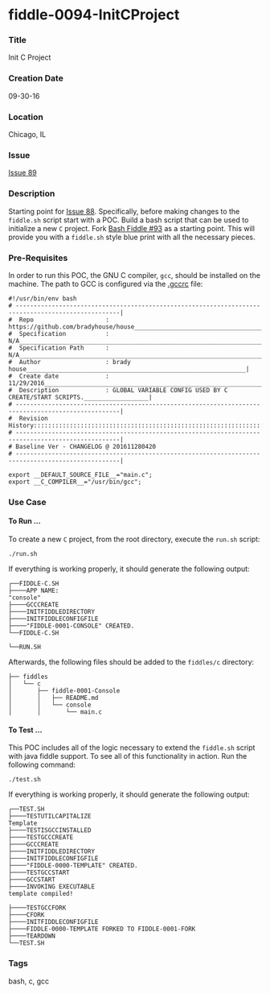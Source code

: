fiddle-0094-InitCProject
======

### Title

Init C Project


### Creation Date

09-30-16


### Location

Chicago, IL


### Issue

[Issue 89](https://github.com/bradyhouse/house/issues/89)


### Description

Starting point for [Issue 88](https://github.com/bradyhouse/house/issues/88).  Specifically, before making changes to the `fiddle.sh` script start with a POC.  Build a bash script that can be used to initialize a new `C` project.  Fork [Bash Fiddle #93](https://github.com/bradyhouse/house/tree/master/fiddles/bash/fiddle-0093-InitAndroidProject) as a starting point.  This will provide you with a `fiddle.sh` style blue print with all the necessary pieces.


### Pre-Requisites

In order to run this POC, the GNU C compiler, `gcc`, should be installed on the machine.  The path to GCC is configured
via the [.gccrc](scripts/bin/c/.gccrc) file:

    #!/usr/bin/env bash
    # ---------------------------------------------------------------------------------------------------|
    #  Repo                    : https://github.com/bradyhouse/house_____________________________________|
    #  Specification           : N/A_____________________________________________________________________|
    #  Specification Path      : N/A_____________________________________________________________________|
    #  Author                  : brady house_____________________________________________________________|
    #  Create date             : 11/29/2016______________________________________________________________|
    #  Description             : GLOBAL VARIABLE CONFIG USED BY C CREATE/START SCRIPTS.__________________|
    # ---------------------------------------------------------------------------------------------------|
    #  Revision History::::::::::::::::::::::::::::::::::::::::::::::::::::::::::::::::::::::::::::::::::|
    # ---------------------------------------------------------------------------------------------------|
    # Baseline Ver - CHANGELOG @ 201611280420
    # ---------------------------------------------------------------------------------------------------|
    
    export __DEFAULT_SOURCE_FILE__="main.c";
    export __C_COMPILER__="/usr/bin/gcc";
    

### Use Case

#### To Run ...

To create a new `C` project, from the root directory, execute the `run.sh` script:

    ./run.sh

If everything is working properly, it should generate the following output:

    ┌──FIDDLE-C.SH
    ├────APP NAME:
    "console"
    ├────GCCCREATE
    ├────INITFIDDLEDIRECTORY
    ├────INITFIDDLECONFIGFILE
    ├────"FIDDLE-0001-CONSOLE" CREATED.
    └──FIDDLE-C.SH
    
    └──RUN.SH

Afterwards, the following files should be added to the `fiddles/c` directory:

    ├── fiddles
    │   └── c
    │       ├── fiddle-0001-Console
    │       │   ├── README.md
    │       │   └── console
    │       │       └── main.c

    
#### To Test ...

This POC includes all of the logic necessary to extend the `fiddle.sh` script with java fiddle support.  To see all of this
functionality in action.  Run the following command:

    ./test.sh
    
If everything is working properly, it should generate the following output:

    ┌──TEST.SH
    ├────TESTUTILCAPITALIZE
    Template
    ├────TESTISGCCINSTALLED
    ├────TESTGCCCREATE
    ├────GCCCREATE
    ├────INITFIDDLEDIRECTORY
    ├────INITFIDDLECONFIGFILE
    ├────"FIDDLE-0000-TEMPLATE" CREATED.
    ├────TESTGCCSTART
    ├────GCCSTART
    ├────INVOKING EXECUTABLE
    template compiled!
    
    ├────TESTGCCFORK
    ├────CFORK
    ├────INITFIDDLECONFIGFILE
    ├────FIDDLE-0000-TEMPLATE FORKED TO FIDDLE-0001-FORK
    ├────TEARDOWN
    └──TEST.SH


### Tags

bash, c, gcc
